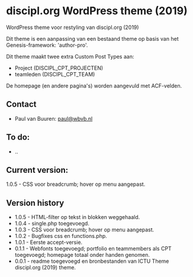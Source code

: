 # discipl.org WordPress theme (2019)
WordPress theme voor restyling van discipl.org (2019)

Dit theme is een aanpassing van een bestaand theme op basis van het Genesis-framework: 'author-pro'.

Dit theme maakt twee extra Custom Post Types aan:

* Project (DISCIPL_CPT_PROJECTEN)
* teamleden (DISCIPL_CPT_TEAM)

De homepage (en andere pagina's) worden aangevuld met ACF-velden.


## Contact
* Paul van Buuren: paul@wbvb.nl

## To do:
* ..

## Current version:
1.0.5 - CSS voor breadcrumb; hover op menu aangepast.

## Version history
* 1.0.5 - HTML-filter op tekst in blokken weggehaald.
* 1.0.4 - single.php toegevoegd.
* 1.0.3 - CSS voor breadcrumb; hover op menu aangepast.
* 1.0.2 - Bugfixes css en functions.php.
* 1.0.1 - Eerste accept-versie.
* 0.1.1 - Webfonts toegevoegd; portfolio en teammembers als CPT toegevoegd; homepage totaal onder handen genomen.
* 0.0.1 - readme toegevoegd en bronbestanden van ICTU Theme discipl.org (2019) theme.
